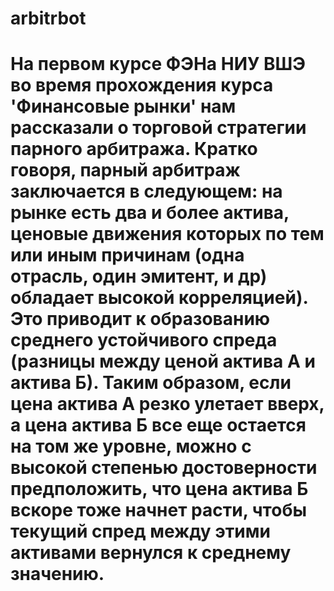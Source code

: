 # arbitrbot
# На первом курсе ФЭНа НИУ ВШЭ во время прохождения курса 'Финансовые рынки' нам рассказали о торговой стратегии парного арбитража. Кратко говоря, парный арбитраж заключается в следующем: на рынке есть два и более актива, ценовые движения которых по тем или иным причинам (одна отрасль, один эмитент, и др) обладает высокой корреляцией). Это приводит к образованию среднего устойчивого спреда (разницы между ценой актива А и актива Б). Таким образом, если цена актива А резко улетает вверх, а цена актива Б все еще остается на том же уровне, можно с высокой степенью достоверности предположить, что цена актива Б вскоре тоже начнет расти, чтобы текущий спред между этими активами вернулся к среднему значению.

